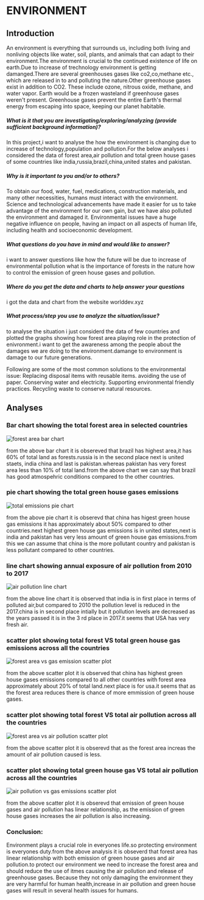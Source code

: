 # ENVIRONMENT

## Introduction
An environment is everything that surrounds us, including both living and nonliving objects like water, soil, plants, and animals that can adapt to their environment.The environment is crucial to the continued existence of life on earth.Due to increase of trechnology environment is getting damanged.There are several greenhouses gases like co2,co,methane etc., which are released in to and polluting the nature.Other greenhouse gases exist in addition to CO2. These include ozone, nitrous oxide, methane, and water vapor. Earth would be a frozen wasteland if greenhouse gases weren't present. Greenhouse gases prevent the entire Earth's thermal energy from escaping into space, keeping our planet habitable.

##### What is it that you are investigating/exploring/analyzing (provide sufficient background information)?
In this project,i want to analyse the how the environment is changing due to increase of technology,population and pollution.For the below analyses i considered the data of forest area,air pollution and total green house gases of some countries like india,russia,brazil,china,united states and pakistan.

##### Why is it important to you and/or to others?
To obtain our food, water, fuel, medications, construction materials, and many other necessities, humans must interact with the environment. Science and technological advancements have made it easier for us to take advantage of the environment for our own gain, but we have also polluted the environment and damaged it. Environmental issues have a huge negative influence on people, having an impact on all aspects of human life, including health and socioeconomic development.

##### What questions do you have in mind and would like to answer?
i want to answer questions like 
how the future will be due to increase of environmental pollution
what is the importance of forests in the nature
how to control the emission of green house gases and pollution.

##### Where do you get the data and charts to help answer your questions 
i got the data and chart from the website worlddev.xyz

##### What process/step you use to analyze the situation/issue?
to analyse the situation i just considerd the data of few countries and plotted the graphs showing how forest area playing role in the protection of enivronment.i want to get the awareness among the people about the damages we are doing to the environment.damange to environment is damage to our future generations.

Following are some of the most common solutions to the environmental issue:
Replacing disposal items with reusable items.
avoiding the use of paper.
Conserving water and electricity.
Supporting environmental friendly practices.
Recycling waste to conserve natural resources.

## Analyses

### Bar chart showing the total forest area in selected countries
![forest area bar chart](https://user-images.githubusercontent.com/112585191/198904292-2f119b09-d33b-40be-bc20-257a84cecc20.png)

from the above bar chart it is obsereved that brazil has highest area,it has 60% of total land as forests.russia is in the second place next is united staets, india china and last is pakistan.whereas pakistan has very forest area less than 10% of total land.from the above chart we can say that brazil has good atmospehric conditions compared to the other countries.

### pie chart showing the total green house gases emissions
![total emissions pie chart](https://user-images.githubusercontent.com/112585191/198904475-b033e9ed-6550-42cb-b6f6-2631103badc2.png)

from the above pie chart it is obserevd that china has higest green house gas emissions it has approximately about 50% compared to other countries.next highest  green house gas emissions is in united states,next is india and pakistan has very less amount of green house gas emissions.from this we can assume that china is the more pollutant country and pakistan is less pollutant compared to other countries.

### line chart showing annual exposure of air pollution from 2010 to 2017
![air pollution line chart](https://user-images.githubusercontent.com/112585191/198905090-f3661282-86ce-485e-8c60-858954763670.png)

from the above line chart it is observed that india is in first place in terms of polluted air,but compared to 2010 the pollution level is reduced in the 2017.china is in second place intially but it pollution levels are decreased as the years passed it is in the 3 rd place in 2017.it seems that USA has very fresh air.

### scatter plot showing total forest VS total green house gas emissions across all the countries
![forest area vs gas emission scatter plot](https://user-images.githubusercontent.com/112585191/198905317-ec9aabd1-8910-4f06-99f8-6b81696528da.png)

from the above scatter plot it is observed that china has highest green house gases emissions compared to all other countries with forest area approximately about 20% of total land.next place is for usa.it seems that as the forest area reduces there is chance of more emmission of green house gases.

### scatter plot showing total forest VS total air pollution across all the countries
![forest area vs air pollution scatter plot](https://user-images.githubusercontent.com/112585191/198905578-782d40ec-5585-40e1-af1d-75178c8147b9.png)

from the above scatter plot it is obserevd that as the forest area increas the amount of air pollution caused is less.

### scatter plot showing total green house gas VS total air pollution across all the countries
![air pollution vs gas emissions scatter plot](https://user-images.githubusercontent.com/112585191/198905850-9636a0e9-98e8-4a23-b57c-748f88b167cc.png)

from the above scatter plot it is obserevd that emission of green house gases and air pollution has linear relationship, as the emission of green house gases increases the air pollution is also increasing.


### Conclusion:
Environment plays a crucial role in everyones life.so protecting environment is everyones duty.from the above analysis it is obseverd that forest area has linear relationship with both emission of green house gases and air pollution.to protect our environment we need to increase the forest area and should reduce the use of itmes causing the air pollution and release of greenhouse gases. Because they not only damaging the environment they are very harmful for human health,increase in air pollution and green house gases will result in several health issues for humans.
